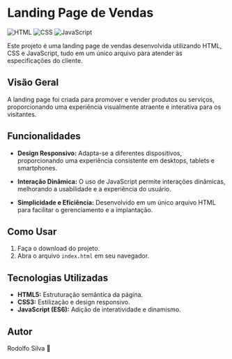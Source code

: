 # Landing Page de Vendas

![HTML](https://img.shields.io/badge/HTML-5-orange?style=for-the-badge&logo=html5)
![CSS](https://img.shields.io/badge/CSS-3-blue?style=for-the-badge&logo=css3)
![JavaScript](https://img.shields.io/badge/JavaScript-ES6-yellow?style=for-the-badge&logo=javascript)

Este projeto é uma landing page de vendas desenvolvida utilizando HTML, CSS e JavaScript, tudo em um único arquivo para atender às especificações do cliente.

## Visão Geral

A landing page foi criada para promover e vender produtos ou serviços, proporcionando uma experiência visualmente atraente e interativa para os visitantes.

## Funcionalidades

- **Design Responsivo:** Adapta-se a diferentes dispositivos, proporcionando uma experiência consistente em desktops, tablets e smartphones.

- **Interação Dinâmica:** O uso de JavaScript permite interações dinâmicas, melhorando a usabilidade e a experiência do usuário.

- **Simplicidade e Eficiência:** Desenvolvido em um único arquivo HTML para facilitar o gerenciamento e a implantação.

## Como Usar

1. Faça o download do projeto.
2. Abra o arquivo `index.html` em seu navegador.

## Tecnologias Utilizadas

- **HTML5:** Estruturação semântica da página.
- **CSS3:** Estilização e design responsivo.
- **JavaScript (ES6):** Adição de interatividade e dinamismo.

## Autor

Rodolfo Silva 🚀

